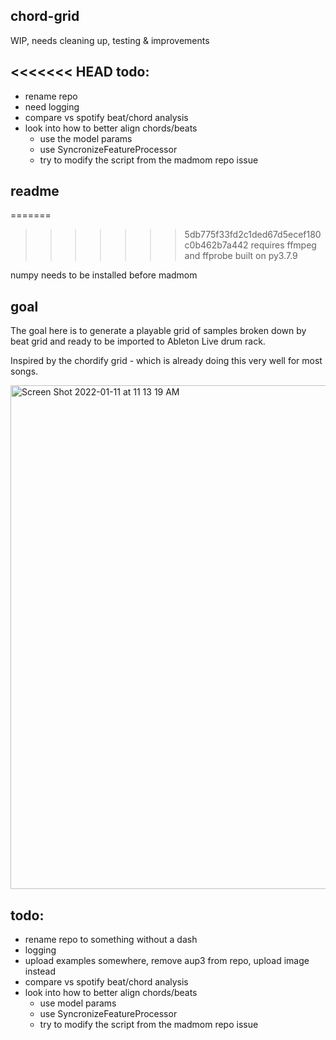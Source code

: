 chord-grid
----------

WIP, needs cleaning up, testing & improvements

<<<<<<< HEAD
todo:
----
- rename repo
- need logging
- compare vs spotify beat/chord analysis
- look into how to better align chords/beats
    - use the model params
    - use SyncronizeFeatureProcessor
    - try to modify  the script from the madmom repo issue


readme
------
=======
>>>>>>> 5db775f33fd2c1ded67d5ecef180c0b462b7a442
requires ffmpeg and ffprobe built on py3.7.9

numpy needs to be installed before madmom

goal
----

The goal here is to generate a playable grid of samples broken down by beat grid
and ready to be imported to Ableton Live drum rack.

Inspired by the chordify grid - which is already doing this very well for most
songs.

<img width="806" alt="Screen Shot 2022-01-11 at 11 13 19 AM" src="https://user-images.githubusercontent.com/2433319/148979518-16b0d8eb-d979-4256-b1c4-fa3abe1af7fc.png">


todo:
----
- rename repo to something without a dash
- logging
- upload examples somewhere, remove aup3 from repo, upload image instead
- compare vs spotify beat/chord analysis
- look into how to better align chords/beats
    - use model params
    - use SyncronizeFeatureProcessor
    - try to modify the script from the madmom repo issue
